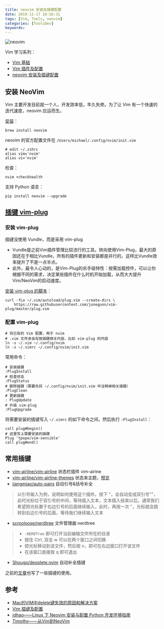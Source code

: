```yaml
---
title: neovim 安装及插键配置
date: 2019-11-17 16:56:31
tags: [Vim, Tools, neovim]
categories: [ToolsDev]
keywords:
---
```


![neovim](https://gitee.com/michael_xiang/images/raw/master/v2-e5494a3e5fcf280a2be79e929b193293_1200x500.jpg)

Vim 学习系列：

- [Vim 基础](https://michael728.github.io/2018/12/02/tools-vim-basic/)
- [Vim 插件及配置](https://michael728.github.io/2018/12/02/tools-vim-plugin-config/)
- [neovim 安装及插键配置](https://michael728.github.io/2019/11/17/tools-vim-plugin-neovim-plug/)

<!-- more -->

## 安装 NeoVim

Vim 主要开发目前就一个人，开发效率低，年久失修。为了让 Vim 有一个快速的迭代速度，neovim 应运而生。

[安装](https://github.com/neovim/neovim/wiki/Installing-Neovim)：

```
brew install neovim
```

neovim 的官方配置文件在 `/Users/michael/.config/nvim/init.vim`

```
# edit ~/.zshrc
alias vim='nvim'
alias vi='nvim'
```

检查：
```
nvim +checkhealth
```

支持 Python 语言：

```
pip install neovim --upgrade
```

## [插键 vim-plug](https://github.com/junegunn/vim-plug)

### 安装 vim-plug

插键没使用 Vundle，而是采用 vim-plug

- Vundle是之前Vim插件管理比较流行的工具。转向使用Vim-Plug，最大的原因还在于相比Vundle，所有的插件更新和安装都是并行的，这样比Vundle效率提升了不是一点半点。
- 此外，最令人心动的，是Vim-Plug的杀手级特性：按需加载控件，可以让你根据不同的需求，决定某些插件在什么时机开始加载，从而大大提升Vim/NeoVim的启动速度。

[安装 vim-plug 的脚本](https://github.com/junegunn/vim-plug)：

```
curl -fLo ~/.vim/autoload/plug.vim --create-dirs \
    https://raw.githubusercontent.com/junegunn/vim-plug/master/plug.vim
```

### 配置 vim-plug

```
# 将已有的 Vim 配置，用于 nvim
# .vim 文件夹会存放插键相关内容，比如 vim-plug 的内容
ln -s ~/.vim ~/.config/nvim
ln -s ~/.vimrc ~/.config/nvim/init.vim
```

常用命令：
```
# 安装插键
:PlugInstall
# 检查状态
:PlugStatus
# 删除插键（需要先将 ~/.config/nvim/init.vim 中注释掉相关插键）
:PlugClean
# 更新插键
: PlugUpdate
# 升级 vim-plug
:PlugUpgrade
```

将需要安装的插键写入 `~/.vimrc` 的如下命令之间，然后执行 `:PlugInstall`：
```
call plug#begin()
# 这里写上需要安装的插键
Plug 'tpope/vim-sensible'
call plug#end()
```

## 常用插键
- [vim-airline/vim-airline](https://github.com/vim-airline/vim-airline) 状态栏插件 vim-airine
- [vim-airline/vim-airline-themes](https://github.com/vim-airline/vim-airline-themes) 状态来主题，[预览](https://github.com/vim-airline/vim-airline/wiki/Screenshots)
- [jiangmiao/auto-pairs](https://github.com/jiangmiao/auto-pairs) 自动引号&括号补全

> 以引号输入为例，说明如何使用这个插件。按下 "，会自动变成双引号""，此时光标位于双引号的中间，等待插入文本，文本插入结束以后，通常我们希望把光标置于右边引号的后面继续输入，此时，再按一次 "，光标就会跳转到右边引号的后面，等待我们继续输入文本

- [scrooloose/nerdtree](https://github.com/scrooloose/nerdtree) 文件管理器 nerdtree

> - `:NERDTree` 即可打开当前编辑文件所在的目录
> - 按住 Ctrl, 双击 w 可以在两个窗口之间切换
> - 把光标移动到该文件，然后按 o，即可在右边窗口打开该文件
> - 在该窗口直接按 q 即可退出

- [Shougo/deoplete.nvim](https://github.com/Shougo/deoplete.nvim) 自动补全插键

之前的[文章](https://michael728.github.io/2018/12/02/tools-vim-plugin-config/)也写了一些插键的使用。

## 参考

- [Mac的VIM中delete键失效的原因和解决方案](http://cenalulu.github.io/linux/why-my-backspace-not-work-in-vim/)
- [Vim 插键及配置](https://michael728.github.io/2018/12/02/tools-vim-plugin-config/)
- [jdhao——Linux 下 Neovim 安装与配置 Python 开发环境指南](https://jdhao.github.io/2018/09/05/centos_nvim_install_use_guide/)
- [Timothy——从Vim到NeoVim](https://xiaozhou.net/from-vim-to-neovim-2016-05-21.html)